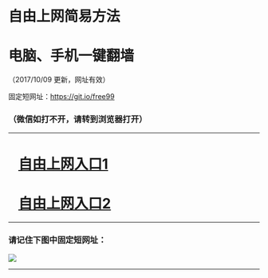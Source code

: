 ﻿# 自由上网简易方法

# 电脑、手机一键翻墙

（2017/10/09 更新，网址有效）

固定短网址：https://git.io/free99

### （微信如打不开，请转到浏览器打开）


***





# &nbsp;&nbsp; <a href="http://ft1722910173.fwq-tz-1001.info/fwqtz01.html?t=10090012769 " target="_blank">自由上网入口1</a>
# &nbsp;&nbsp; <a href="http://ft2216213613.fwq-tz-1002.info/fwqtz02.html?t=100900117833 " target="_blank">自由上网入口2</a>
***

### 请记住下图中固定短网址：

<img src="https://s3-us-west-2.amazonaws.com/fwq-1001/yjfq-20170905okok.png" /> 


***


